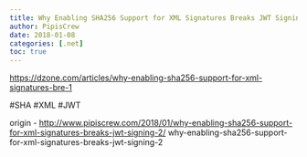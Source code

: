 ```yaml
---
title: Why Enabling SHA256 Support for XML Signatures Breaks JWT Signing
author: PipisCrew
date: 2018-01-08
categories: [.net]
toc: true
---
```


https://dzone.com/articles/why-enabling-sha256-support-for-xml-signatures-bre-1

#SHA #XML #JWT

origin - http://www.pipiscrew.com/2018/01/why-enabling-sha256-support-for-xml-signatures-breaks-jwt-signing-2/ why-enabling-sha256-support-for-xml-signatures-breaks-jwt-signing-2